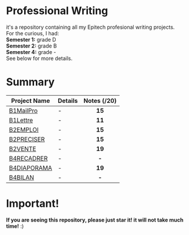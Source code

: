 # Professional Writing
it's a repository containing all my Epitech profesional writing projects.</br>
For the curious, I had:</br>
**Semester 1:** grade D</br>
**Semester 2:** grade B</br>
**Semester 4:** grade -</br>
See below for more details.

# Summary

| Project Name    | Details                                                                                    | Notes (/20)  |
| --------------- |:------------------------------------------------------------------------------------------ | :-----------:|
| [B1MailPro](https://github.com/Paul-Marie/Epitech-Survival-Kit/tree/master/Professional-writing/B1Mailpro) | - | **15**    |
| [B1Lettre](https://github.com/Paul-Marie/Epitech-Survival-Kit/tree/master/Professional-writing/B1Lettre) | - | **11**    |
| [B2EMPLOI](https://github.com/Paul-Marie/Epitech-Survival-Kit/tree/master/Professional-writing/B2EMPLOI)   | - | **15**       |
| [B2PRECISER](https://github.com/Paul-Marie/Epitech-Survival-Kit/tree/master/Professional-writing/B2PRECISER) | - | **15**    |
| [B2VENTE](https://github.com/Paul-Marie/Epitech-Survival-Kit/tree/master/Professional-writing/B2VENTE) | - | **19**    |
| [B4RECADRER](https://github.com/Paul-Marie/Epitech-Survival-Kit/tree/master/Professional-writing/B4RECADRER) | - | **-**    |
| [B4DIAPORAMA](https://github.com/Paul-Marie/Epitech-Survival-Kit/tree/master/Professional-writing/B4DIAPORAMA) | - | **19**    |
| [B4BILAN](https://github.com/Paul-Marie/Epitech-Survival-Kit/tree/master/Professional-writing/B4ILAN) | - | **-**    |

# Important!
**If you are seeing this repository, please just star it! it will not take much time!** :)
